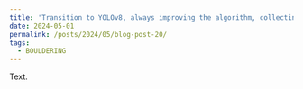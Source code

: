 ```yaml
---
title: 'Transition to YOLOv8, always improving the algorithm, collecting more labels...'
date: 2024-05-01
permalink: /posts/2024/05/blog-post-20/
tags:
  - BOULDERING
---
```


Text.
